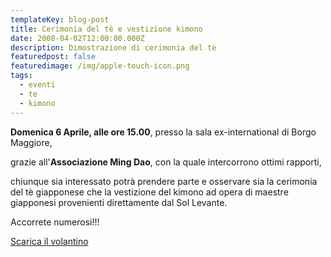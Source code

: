 ```yaml
---
templateKey: blog-post
title: Cerimonia del tè e vestizione kimono
date: 2008-04-02T12:00:00.000Z
description: Dimostrazione di cerimonia del tè
featuredpost: false
featuredimage: /img/apple-touch-icon.png
tags:
  - eventi
  - te
  - kimono
---
```


**Domenica 6 Aprile, alle ore 15.00**, presso la sala ex-international di Borgo Maggiore, 

grazie all'**Associazione Ming Dao**, con la quale intercorrono ottimi rapporti, 

chiunque sia interessato potrà prendere parte e osservare sia la cerimonia del tè giapponese che la vestizione del kimono ad opera di maestre giapponesi provenienti direttamente dal Sol Levante. 

 Accorrete numerosi!!! 

[Scarica il volantino](/pdf/cerimonia_te_08.pdf)